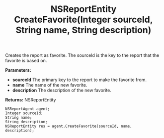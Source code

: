﻿---
uid: crmscript_ref_NSReportAgent_CreateFavorite
title: NSReportEntity CreateFavorite(Integer sourceId, String name, String description)
intellisense: NSReportAgent.CreateFavorite
keywords: NSReportAgent, CreateFavorite
so.topic: reference
---

Creates the report as favorite. The sourceId is the key to the report that the favorite is based on.

**Parameters:**
 - **sourceId** The primary key to the report to make the favorite from.
 - **name** The name of the new favorite.
 - **description** The description of the new favorite.

**Returns:** NSReportEntity

```crmscript
NSReportAgent agent;
Integer sourceId;
String name;
String description;
NSReportEntity res = agent.CreateFavorite(sourceId, name, description);
```

